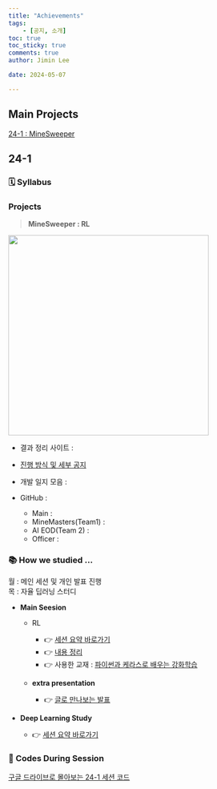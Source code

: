 ```yaml
---
title: "Achievements"
tags: 
    - [공지, 소개]
toc: true
toc_sticky: true
comments: true
author: Jimin Lee

date: 2024-05-07

---
```

## Main Projects
[24-1 : MineSweeper ](#projects)

## 24-1
### 🗓️ Syllabus 

### Projects 
> **MineSweeper : RL**

<img src="https://github.com/KanghwaSisters/kanghwasisters.github.io/assets/126959470/2d6ac5c6-57fd-49b1-9115-7e323015c71e" width=400/>

- 결과 정리 사이트 : 


- [진행 방식 및 세부 공지](https://kanghwasisters.github.io/%ED%94%84%EB%A1%9C%EC%A0%9D%ED%8A%B8/MinesweeperRLContest/)


- 개발 일지 모음 : 


- GitHub : 
  - Main : 
  - MineMasters(Team1) : 
  - AI EOD(Team 2) : 
  - Officer : 

### 📚 How we studied ...
월 : 메인 세션 및 개인 발표 진행   
목 : 자율 딥러닝 스터디  

- **Main Seesion** 
  - RL
    - 👉 [세션 요약 바로가기](https://kanghwasisters.github.io/categories/RL_session/)
    - 👉 [내용 정리](https://kanghwasisters.github.io/categories/study_summary/)
    - 👉 사용한 교재 : [파이썬과 케라스로 배우는 강화학습](https://product.kyobobook.co.kr/detail/S000001766424)


  - **extra presentation**
    - 👉 [글로 만나보는 발표](https://kanghwasisters.github.io/categories/study_summary/)


- **Deep Learning Study**
  - 👉 [세션 요약 바로가기](https://kanghwasisters.github.io/categories/DL_session/)

### 📂 Codes During Session
[구글 드라이브로 몰아보는 24-1 세션 코드](https://drive.google.com/drive/folders/1QpAxu6B-rz9_ewXEJwXI5qnSSJ5bX66R)
